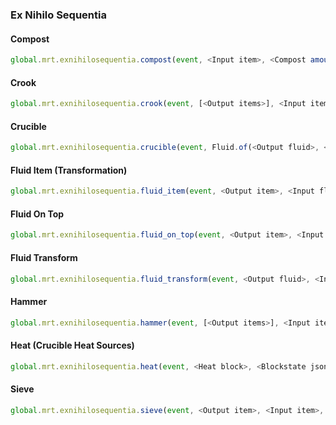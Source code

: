 ### Ex Nihilo Sequentia

#### Compost

```js
global.mrt.exnihilosequentia.compost(event, <Input item>, <Compost amount (100 by default)>, <id>)
```

#### Crook

```js
global.mrt.exnihilosequentia.crook(event, [<Output items>], <Input item>, <id>)
```

#### Crucible

```js
global.mrt.exnihilosequentia.crucible(event, Fluid.of(<Output fluid>, <Amount>), <Input item>, <Is wooden crucible ? (else fired, false by default)>, <id>)
```

#### Fluid Item (Transformation)

```js
global.mrt.exnihilosequentia.fluid_item(event, <Output item>, <Input fluid>, <Input item>, <id>)
```

#### Fluid On Top

```js
global.mrt.exnihilosequentia.fluid_on_top(event, <Output item>, <Input fluid 1>, <Input fluid 2>, <id>)
```

#### Fluid Transform

```js
global.mrt.exnihilosequentia.fluid_transform(event, <Output fluid>, <Input fluid>, <Input item>, <id>)
```

#### Hammer

```js
global.mrt.exnihilosequentia.hammer(event, [<Output items>], <Input item>, <id>)
```

#### Heat (Crucible Heat Sources)

```js
global.mrt.exnihilosequentia.heat(event, <Heat block>, <Blockstate json>, <Boost (1 by default)>, <id>)
```

#### Sieve

```js
global.mrt.exnihilosequentia.sieve(event, <Output item>, <Input item>, [[<Mesh ("string", "flint", "iron", "diamond", "emerald", "netherite")>, <Chance (float, 0.1 by default)>], ...], <Is waterlogged ? (false by default)>, <id>)
```